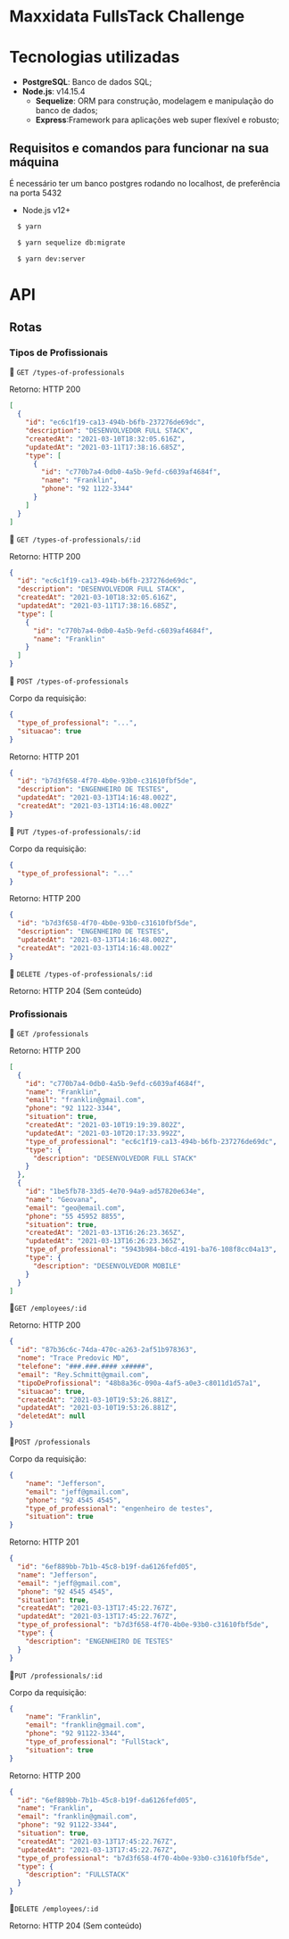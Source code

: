 # Maxxidata FullsTack Challenge

# Tecnologias utilizadas

- **PostgreSQL**: Banco de dados SQL;
- **Node.js**: v14.15.4
  - **Sequelize**: ORM para construção, modelagem e manipulação do banco de dados;
  - **Express**:Framework para aplicações web super flexível e robusto;

## Requisitos e comandos para funcionar na sua máquina

É necessário ter um banco postgres rodando no localhost, de preferência na porta 5432

- Node.js v12+

```bash
  $ yarn
```

```bash
  $ yarn sequelize db:migrate
```

```bash
  $ yarn dev:server
```

# API

## Rotas

### Tipos de Profissionais

:large_blue_circle: `GET /types-of-professionals`

Retorno: HTTP 200

```json
[
  {
    "id": "ec6c1f19-ca13-494b-b6fb-237276de69dc",
    "description": "DESENVOLVEDOR FULL STACK",
    "createdAt": "2021-03-10T18:32:05.616Z",
    "updatedAt": "2021-03-11T17:38:16.685Z",
    "type": [
      {
        "id": "c770b7a4-0db0-4a5b-9efd-c6039af4684f",
        "name": "Franklin",
        "phone": "92 1122-3344"
      }
    ]
  }
]
```

:large_blue_circle: `GET /types-of-professionals/:id`

Retorno: HTTP 200

```json
{
  "id": "ec6c1f19-ca13-494b-b6fb-237276de69dc",
  "description": "DESENVOLVEDOR FULL STACK",
  "createdAt": "2021-03-10T18:32:05.616Z",
  "updatedAt": "2021-03-11T17:38:16.685Z",
  "type": [
    {
      "id": "c770b7a4-0db0-4a5b-9efd-c6039af4684f",
      "name": "Franklin"
    }
  ]
}
```

:large_blue_circle: `POST /types-of-professionals`

Corpo da requisição:

```json
{
  "type_of_professional": "...",
  "situacao": true
}
```

Retorno: HTTP 201

```json
{
  "id": "b7d3f658-4f70-4b0e-93b0-c31610fbf5de",
  "description": "ENGENHEIRO DE TESTES",
  "updatedAt": "2021-03-13T14:16:48.002Z",
  "createdAt": "2021-03-13T14:16:48.002Z"
}
```

:large_blue_circle: `PUT /types-of-professionals/:id`

Corpo da requisição:

```json
{
  "type_of_professional": "..."
}
```

Retorno: HTTP 200

```json
{
  "id": "b7d3f658-4f70-4b0e-93b0-c31610fbf5de",
  "description": "ENGENHEIRO DE TESTES",
  "updatedAt": "2021-03-13T14:16:48.002Z",
  "createdAt": "2021-03-13T14:16:48.002Z"
}
```

:large_blue_circle: `DELETE /types-of-professionals/:id`

Retorno: HTTP 204 (Sem conteúdo)

### Profissionais

:large_blue_circle: `GET /professionals`

Retorno: HTTP 200

```json
[
  {
    "id": "c770b7a4-0db0-4a5b-9efd-c6039af4684f",
    "name": "Franklin",
    "email": "franklin@gmail.com",
    "phone": "92 1122-3344",
    "situation": true,
    "createdAt": "2021-03-10T19:19:39.802Z",
    "updatedAt": "2021-03-10T20:17:33.992Z",
    "type_of_professional": "ec6c1f19-ca13-494b-b6fb-237276de69dc",
    "type": {
      "description": "DESENVOLVEDOR FULL STACK"
    }
  },
  {
    "id": "1be5fb78-33d5-4e70-94a9-ad57820e634e",
    "name": "Geovana",
    "email": "geo@email.com",
    "phone": "55 45952 8855",
    "situation": true,
    "createdAt": "2021-03-13T16:26:23.365Z",
    "updatedAt": "2021-03-13T16:26:23.365Z",
    "type_of_professional": "5943b984-b8cd-4191-ba76-108f8cc04a13",
    "type": {
      "description": "DESENVOLVEDOR MOBILE"
    }
  }
]
```

:large_blue_circle: ​`GET /employees/:id`

Retorno: HTTP 200

```json
{
  "id": "87b36c6c-74da-470c-a263-2af51b978363",
  "nome": "Trace Predovic MD",
  "telefone": "###.###.#### x#####",
  "email": "Rey.Schmitt@gmail.com",
  "tipoDeProfissional": "48b8a36c-090a-4af5-a0e3-c8011d1d57a1",
  "situacao": true,
  "createdAt": "2021-03-10T19:53:26.881Z",
  "updatedAt": "2021-03-10T19:53:26.881Z",
  "deletedAt": null
}
```

:large_blue_circle: ​`POST /professionals`

Corpo da requisição:

```json
{
	"name": "Jefferson",
	"email": "jeff@gmail.com",
	"phone": "92 4545 4545",
	"type_of_professional": "engenheiro de testes",
	"situation": true
}
```

Retorno: HTTP 201

```json
{
  "id": "6ef889bb-7b1b-45c8-b19f-da6126fefd05",
  "name": "Jefferson",
  "email": "jeff@gmail.com",
  "phone": "92 4545 4545",
  "situation": true,
  "createdAt": "2021-03-13T17:45:22.767Z",
  "updatedAt": "2021-03-13T17:45:22.767Z",
  "type_of_professional": "b7d3f658-4f70-4b0e-93b0-c31610fbf5de",
  "type": {
    "description": "ENGENHEIRO DE TESTES"
  }
}
```

:large_blue_circle: ​`PUT /professionals/:id`

Corpo da requisição:

```json
{
	"name": "Franklin",
	"email": "franklin@gmail.com",
	"phone": "92 91122-3344",
	"type_of_professional": "FullStack",
	"situation": true
}
```

Retorno: HTTP 200

```json
{
  "id": "6ef889bb-7b1b-45c8-b19f-da6126fefd05",
  "name": "Franklin",
  "email": "franklin@gmail.com",
  "phone": "92 91122-3344",
  "situation": true,
  "createdAt": "2021-03-13T17:45:22.767Z",
  "updatedAt": "2021-03-13T17:45:22.767Z",
  "type_of_professional": "b7d3f658-4f70-4b0e-93b0-c31610fbf5de",
  "type": {
    "description": "FULLSTACK"
  }
}
```

:large_blue_circle: ​`DELETE /employees/:id`

Retorno: HTTP 204 (Sem conteúdo)